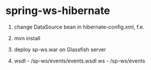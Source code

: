 # spring-ws-hibernate

1. change DataSource bean in hibernate-config.xml, f.e.

    <bean id="dataSource" class="org.apache.tomcat.dbcp.dbcp.BasicDataSource">
        <property name="driverClassName" value="org.postgresql.Driver"/>
        <property name="url" value="jdbc:postgresql://localhost:5432/postgres"/>
        <property name="username" value="postgres"/>
        <property name="password" value="12345"/>
    </bean>

2. mvn install
3. deploy sp-ws.war on Glassfish server
4. wsdl - <localhost>/sp-ws/events/events.wsdl
   ws - <localhost>/sp-ws/events